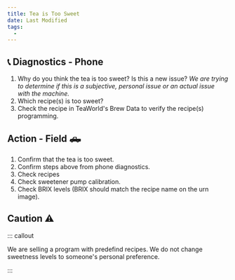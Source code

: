 ```yaml
---
title: Tea is Too Sweet
date: Last Modified 
tags:
  -  
---
```


## 📞 Diagnostics - Phone
1. Why do you think the tea is too sweet? Is this a new issue? *We are trying to determine if this is a subjective, personal issue or an actual issue with the machine.*
2. Which recipe(s) is too sweet?
3. Check the recipe in TeaWorld's Brew Data to verify the recipe(s) programming.


## Action - Field 🛻

1. Confirm that the tea is too sweet.
2. Confirm steps above from phone diagnostics.
3. Check recipes 
4. Check sweetener pump calibration.
5. Check BRIX levels (BRIX should match the recipe name on the urn image).

##  Caution ⚠️

::: callout

We are selling a program with predefind recipes.  We do not change sweetness levels to someone's personal preference.

:::